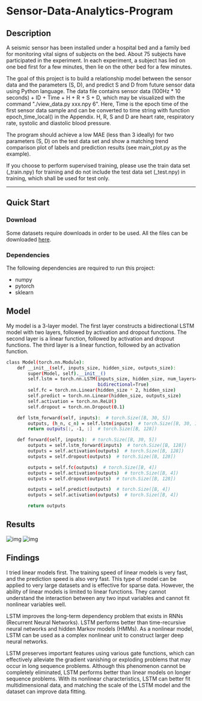 # Sensor-Data-Analytics-Program

## Description
A seismic sensor has been installed under a hospital bed and a family bed for monitoring vital signs of subjects on the bed. About 75 subjects have participated in the experiment. In each experiment, a subject has lied on one bed first for a few minutes, then lie on the other bed for a few minutes.

The goal of this project is to build a relationship model between the sensor data and the parameters (S, D), and predict S and D from future sensor data using Python language. The data file contains sensor data (100Hz * 10 seconds) + ID + Time + H + R + S + D, which may be visualized with the command "./view_data.py xxx.npy 6". Here, Time is the epoch time of the first sensor data sample and can be converted to time string with function epoch_time_local() in the Appendix. H, R, S and D are heart rate, respiratory rate, systolic and diastolic blood pressure.

The program should achieve a low MAE (less than 3 ideally) for two parameters (S, D) on the test data set and show a matching trend comparison plot of labels and prediction results (see main_plot.py as the example).

If you choose to perform supervised training, please use the train data set (_train.npy) for training and do not include the test data set (_test.npy) in training, which shall be used for test only.

---

## Quick Start

### Download
Some datasets require downloads in order to be used. All the files can be downloaded [here](https://www.dropbox.com/sh/kpiit4ly8l47mo4/AACqFLwGjgcOhyr6GN-669PZa?dl=0).

### Dependencies
The following dependencies are required to run this project:
* numpy
* pytorch
* sklearn

## Model
My model is a 3-layer model. 
The first layer constructs a bidirectional LSTM model with two layers, followed by activation and dropout functions.
The second layer is a linear function, followed by activation and dropout functions.
The third layer is a linear function, followed by an activation function.
```sh
class Model(torch.nn.Module):
    def __init__(self, inputs_size, hidden_size, outputs_size):
        super(Model, self).__init__()
        self.lstm = torch.nn.LSTM(inputs_size, hidden_size, num_layers=2, batch_first=True, dropout=0.2,
                                  bidirectional=True)
        self.fc = torch.nn.Linear(hidden_size * 2, hidden_size)
        self.predict = torch.nn.Linear(hidden_size, outputs_size)
        self.activation = torch.nn.ReLU()
        self.dropout = torch.nn.Dropout(0.1)

    def lstm_forward(self, inputs):  # torch.Size([B, 30, 5])
        outputs, (h_n, c_n) = self.lstm(inputs)  # torch.Size([B, 30, 128])
        return outputs[:, -1, :]  # torch.Size([B, 128])

    def forward(self, inputs):  # torch.Size([B, 30, 5])
        outputs = self.lstm_forward(inputs)  # torch.Size([B, 128])
        outputs = self.activation(outputs)  # torch.Size([B, 128])
        outputs = self.dropout(outputs)  # torch.Size([B, 128])

        outputs = self.fc(outputs)  # torch.Size([B, 4])
        outputs = self.activation(outputs)  # torch.Size([B, 4])
        outputs = self.dropout(outputs)  # torch.Size([B, 128])

        outputs = self.predict(outputs)  # torch.Size([B, 4])
        outputs = self.activation(outputs)  # torch.Size([B, 4])

        return outputs
```

## Results 
![img](https://github.com/Ed1sonChen/sensor-data-analytics-program/blob/master/dp.png)
![img](https://github.com/Ed1sonChen/sensor-data-analytics-program/blob/master/sp.png)

## Findings
I tried linear models first. The training speed of linear models is very fast, and the prediction speed is also very fast. This type of model can be applied to very large datasets and is effective for sparse data. However, the ability of linear models is limited to linear functions. They cannot understand the interaction between any two input variables and cannot fit nonlinear variables well.

LSTM improves the long-term dependency problem that exists in RNNs (Recurrent Neural Networks). LSTM performs better than time-recursive neural networks and hidden Markov models (HMMs). As a nonlinear model, LSTM can be used as a complex nonlinear unit to construct larger deep neural networks.

LSTM preserves important features using various gate functions, which can effectively alleviate the gradient vanishing or exploding problems that may occur in long sequence problems. Although this phenomenon cannot be completely eliminated, LSTM performs better than linear models on longer sequence problems. With its nonlinear characteristics, LSTM can better fit multidimensional data, and matching the scale of the LSTM model and the dataset can improve data fitting.
